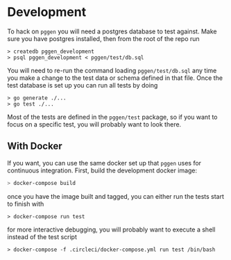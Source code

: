 # Development

To hack on `pggen` you will need a postgres database to test against.
Make sure you have postgres installed, then from the root of the repo run

```
> createdb pggen_development
> psql pggen_development < pggen/test/db.sql
```

You will need to re-run the command loading `pggen/test/db.sql` any time
you make a change to the test data or schema defined in that file. Once
the test database is set up you can run all tests by doing

```
> go generate ./...
> go test ./...
```

Most of the tests are defined in the `pggen/test` package, so if you
want to focus on a specific test, you will probably want to look there.

## With Docker

If you want, you can use the same docker set up that `pggen` uses for
continuous integration. First, build the development docker image:

```bash
> docker-compose build
```

once you have the image built and tagged, you can either run the tests
start to finish with

```
> docker-compose run test
```

for more interactive debugging, you will probably want to execute a shell
instead of the test script

```
> docker-compose -f .circleci/docker-compose.yml run test /bin/bash
```
